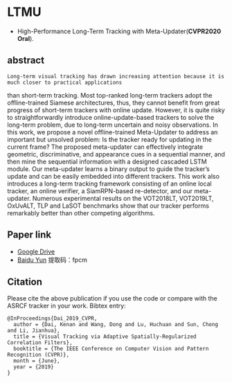 # LTMU
- High-Performance Long-Term Tracking with Meta-Updater(**CVPR2020 Oral**).

## abstract

    Long-term visual tracking has drawn increasing attention because it is much closer to practical applications
than short-term tracking. Most top-ranked long-term trackers adopt the offline-trained Siamese architectures, thus,
they cannot benefit from great progress of short-term trackers with online update. However, it is quite risky to straightforwardly introduce online-update-based trackers to
solve the long-term problem, due to long-term uncertain
and noisy observations. In this work, we propose a novel offline-trained Meta-Updater to address an important but unsolved problem: Is the tracker ready for updating
in the current frame? The proposed meta-updater can effectively integrate geometric, discriminative, and appearance cues in a sequential manner, and then mine the sequential information with a designed cascaded LSTM module. Our meta-updater learns a binary output to guide the
tracker’s update and can be easily embedded into different trackers. This work also introduces a long-term tracking framework consisting of an online local tracker, an online verifier, a SiamRPN-based re-detector, and our meta-updater. Numerous experimental results on the VOT2018LT,
VOT2019LT, OxUvALT, TLP and LaSOT benchmarks show
that our tracker performs remarkably better than other competing algorithms.

## Paper link
- [Google Drive](https://drive.google.com/open?id=1yt9dTifaS_CjzRW6GvdQ2yvA-KC50z7G)
- [Baidu Yun](https://pan.baidu.com/s/1V0_5522WJmWJ94bU97qPRg)   提取码：fpcm
## Citation
Please cite the above publication if you use the code or compare with the ASRCF tracker in your work. Bibtex entry:
```
@InProceedings{Dai_2019_CVPR,  
  author = {Dai, Kenan and Wang, Dong and Lu, Huchuan and Sun, Chong and Li, Jianhua},  
  title = {Visual Tracking via Adaptive Spatially-Regularized Correlation Filters},  	
  booktitle = {The IEEE Conference on Computer Vision and Pattern Recognition (CVPR)},  	
  month = {June},  
  year = {2019}  
}  
```
